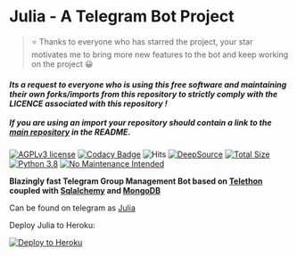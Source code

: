 # Julia - A Telegram Bot Project

> ⭐ Thanks to everyone who has starred the project, your star motivates me to bring more new features to the bot and keep working on the project 😀

##### Its a request to everyone who is using this free software and maintaining their own forks/imports from this repository to strictly comply with the LICENCE associated with this repository !<br /><br />If you are using an import your repository should contain a link to the [main repository](https://github.com/MissJuliaRobot/MissJuliaRobot) in the README.

[![AGPLv3 license](https://img.shields.io/github/license/MissJuliaRobot/MissJuliaRobot)](https://www.gnu.org/licenses/agpl-3.0.en.html)
[![Codacy Badge](https://app.codacy.com/project/badge/Grade/19046f0dccbf4ac9acec70beca1a9d15)](https://www.codacy.com/gh/MissJuliaRobot/MissJuliaRobot/dashboard?utm_source=github.com&amp;utm_medium=referral&amp;utm_content=MissJuliaRobot/MissJuliaRobot&amp;utm_campaign=Badge_Grade)
![Hits](https://hitcounter.pythonanywhere.com/count/tag.svg?url=https%3A%2F%2Fgithub.com%2FMissJuliaRobot%2FMissJuliaRobot.git)
[![DeepSource](https://static.deepsource.io/deepsource-badge-light-mini.svg)](https://deepsource.io/gh/MissJuliaRobot/MissJuliaRobot/?ref=repository-badge)
[![Total Size](https://github-size-badge.herokuapp.com/MissJuliaRobot/MissJuliaRobot.svg)](https://github.com/MissJuliaRobot/MissJuliaRobot)
[![Python 3.8](https://img.shields.io/badge/python->=3.8.3-blue.svg)](https://www.python.org/downloads/release/python-383/)
[![No Maintenance Intended](http://unmaintained.tech/badge.svg)](http://unmaintained.tech/)

**Blazingly fast Telegram Group Management Bot based on [Telethon](https://github.com/LonamiWebs/Telethon) coupled with [Sqlalchemy](https://github.com/sqlalchemy/sqlalchemy) and [MongoDB](https://github.com/mongodb/mongo)**

Can be found on telegram as [Julia](https://t.me/MissJuliaRobot)

Deploy Julia to Heroku:

<p align="left"><a href="https://heroku.com/deploy?template=https://github.com/MissJuliaRobot/MissJuliaRobot/tree/beta"> <img src="https://www.herokucdn.com/deploy/button.svg" alt="Deploy to Heroku" /></a></p>
